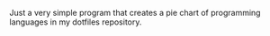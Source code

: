 Just a very simple program that creates a pie chart of programming languages in my dotfiles repository.
